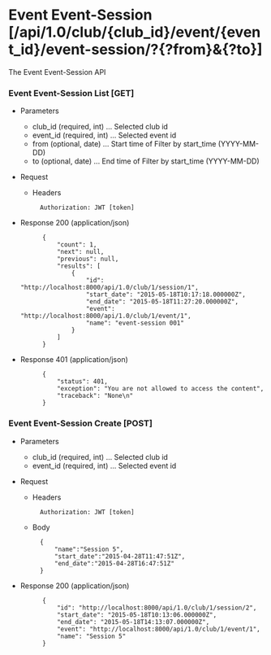 # Event Event-Session [/api/1.0/club/{club_id}/event/{event_id}/event-session/?{?from}&{?to}]

The Event Event-Session API

### Event Event-Session List [GET]

+ Parameters

    + club_id (required, int) ... Selected club id
    + event_id (required, int) ... Selected event id
    + from (optional, date) ... Start time of Filter by start_time (YYYY-MM-DD)
    + to (optional, date) ... End time of Filter by start_time (YYYY-MM-DD)

+ Request
    + Headers
    
            Authorization: JWT [token]

+ Response 200 (application/json)

            {
                "count": 1,
                "next": null,
                "previous": null,
                "results": [
                    {
                        "id": "http://localhost:8000/api/1.0/club/1/session/1",
                        "start_date": "2015-05-18T10:17:18.000000Z",
                        "end_date": "2015-05-18T11:27:20.000000Z",
                        "event": "http://localhost:8000/api/1.0/club/1/event/1",
                        "name": "event-session 001"
                    }
                ]
            }

+ Response 401 (application/json)

            {
                "status": 401,
                "exception": "You are not allowed to access the content",
                "traceback": "None\n"
            }

### Event Event-Session Create [POST]

+ Parameters

    + club_id (required, int) ... Selected club id
    + event_id (required, int) ... Selected event id

+ Request
    + Headers
    
            Authorization: JWT [token]

    + Body

            {
                "name":"Session 5",
                "start_date":"2015-04-28T11:47:51Z",
                "end_date":"2015-04-28T16:47:51Z"
            }

+ Response 200 (application/json)

            {
                "id": "http://localhost:8000/api/1.0/club/1/session/2",
                "start_date": "2015-05-18T10:13:06.000000Z",
                "end_date": "2015-05-18T14:13:07.000000Z",
                "event": "http://localhost:8000/api/1.0/club/1/event/1",
                "name": "Session 5"
            }
